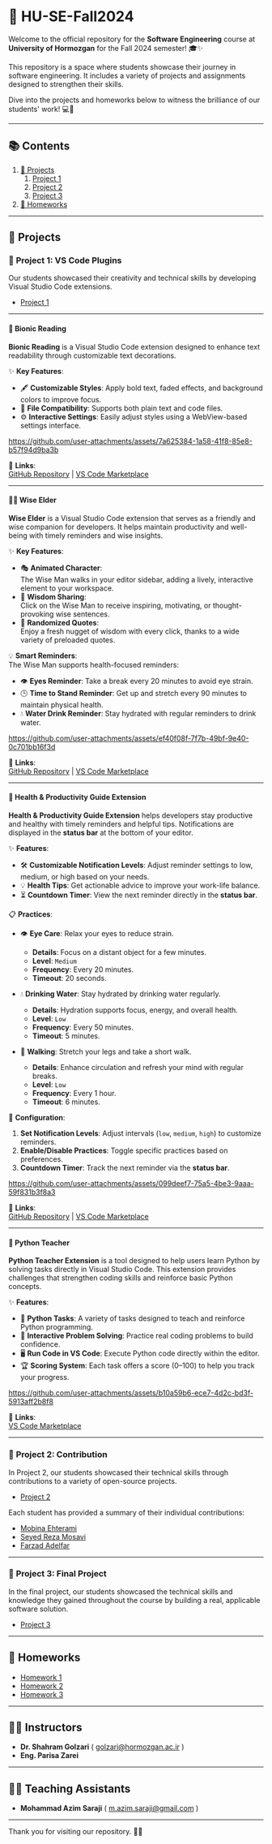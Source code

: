 # 🌟 HU-SE-Fall2024

Welcome to the official repository for the **Software Engineering** course at **University of Hormozgan** for the Fall 2024 semester! 🎓✨

This repository is a space where students showcase their journey in software engineering. It includes a variety of  projects and  assignments designed to strengthen their skills.

Dive into the projects and homeworks below to witness the brilliance of our students' work! 💻🚀


---

## 📚 **Contents** 

1. [🚀 Projects](#-projects)
    1. [Project 1](#-Projects-1:-VS-Code-Plugins)
    2. [Project 2](#-project-2:-Contribution)
    3. [Project 3](#-project-3:-Final-Project)
4. [📂 Homeworks](#-homeworks)

---
## 🚀 **Projects**

### 🎨 **Project 1: VS Code Plugins**

Our students showcased their creativity and technical skills by developing Visual Studio Code extensions.

- [Project 1](Projects/P1.pdf)
  
---

#### 📖 **Bionic Reading**

**Bionic Reading** is a Visual Studio Code extension designed to enhance text readability through customizable text decorations. 

✨ **Key Features**:
- 🖋 **Customizable Styles**: Apply bold text, faded effects, and background colors to improve focus.
- 📂 **File Compatibility**: Supports both plain text and code files.
- ⚙️ **Interactive Settings**: Easily adjust styles using a WebView-based settings interface.



https://github.com/user-attachments/assets/7a625384-1a58-41f8-85e8-b57f94d9ba3b




📎 **Links**:  
[GitHub Repository](https://github.com/alumen2101/bionic-reading-vsc-extension) | [VS Code Marketplace](https://marketplace.visualstudio.com/items?itemName=SWE-G3.bionic)

---

#### 🧙‍♂️ **Wise Elder**

**Wise Elder** is a Visual Studio Code extension that serves as a friendly and wise companion for developers. It helps maintain productivity and well-being with timely reminders and wise insights. 

✨ **Key Features**:
- 🎭 **Animated Character**:  
  The Wise Man walks in your editor sidebar, adding a lively, interactive element to your workspace.  
- 💬 **Wisdom Sharing**:  
  Click on the Wise Man to receive inspiring, motivating, or thought-provoking wise sentences.  
- 🔄 **Randomized Quotes**:  
  Enjoy a fresh nugget of wisdom with every click, thanks to a wide variety of preloaded quotes.  

💡 **Smart Reminders**:  
The Wise Man supports health-focused reminders:  
- 👁️ **Eyes Reminder**: Take a break every 20 minutes to avoid eye strain.  
- 🕒 **Time to Stand Reminder**: Get up and stretch every 90 minutes to maintain physical health.  
- 💧 **Water Drink Reminder**: Stay hydrated with regular reminders to drink water.  



https://github.com/user-attachments/assets/ef40f08f-7f7b-49bf-9e40-0c701bb16f3d



📎 **Links**:  
[GitHub Repository](https://github.com/AmirShakibafar/Wise-Man-Extension) | [VS Code Marketplace](https://marketplace.visualstudio.com/items?itemName=Morids.morids)

---

#### 🌟 **Health & Productivity Guide Extension**

**Health & Productivity Guide Extension** helps developers stay productive and healthy with timely reminders and helpful tips. Notifications are displayed in the **status bar** at the bottom of your editor.

✨ **Features**:
- 🛠️ **Customizable Notification Levels**: Adjust reminder settings to low, medium, or high based on your needs.
- 💡 **Health Tips**: Get actionable advice to improve your work-life balance.
- ⏳ **Countdown Timer**: View the next reminder directly in the **status bar**.

📋 **Practices**:
- 👁️ **Eye Care**: Relax your eyes to reduce strain.  
  - **Details**: Focus on a distant object for a few minutes.  
  - **Level**: `Medium`  
  - **Frequency**: Every 20 minutes.  
  - **Timeout**: 20 seconds.

- 💧 **Drinking Water**: Stay hydrated by drinking water regularly.  
  - **Details**: Hydration supports focus, energy, and overall health.  
  - **Level**: `Low`  
  - **Frequency**: Every 50 minutes.  
  - **Timeout**: 5 minutes.

- 🚶 **Walking**: Stretch your legs and take a short walk.  
  - **Details**: Enhance circulation and refresh your mind with regular breaks.  
  - **Level**: `Low`  
  - **Frequency**: Every 1 hour.  
  - **Timeout**: 6 minutes.

🔧 **Configuration**:
1. **Set Notification Levels**: Adjust intervals (`low`, `medium`, `high`) to customize reminders.  
2. **Enable/Disable Practices**: Toggle specific practices based on preferences.  
3. **Countdown Timer**: Track the next reminder via the **status bar**.




https://github.com/user-attachments/assets/099deef7-75a5-4be3-9aaa-59f831b3f8a3



📎 **Links**:  
[GitHub Repository](https://github.com/srbmm/vscode_health_check) | [VS Code Marketplace](https://marketplace.visualstudio.com/items?itemName=MohammadSohrabi.healthCheck)

---

#### 🐍 **Python Teacher**

**Python Teacher Extension** is a tool designed to help users learn Python by solving tasks directly in Visual Studio Code. This extension provides challenges that strengthen coding skills and reinforce basic Python concepts.  

✨ **Features**:
- 📝 **Python Tasks**: A variety of tasks designed to teach and reinforce Python programming.  
- 🤔 **Interactive Problem Solving**: Practice real coding problems to build confidence.  
- 🖥️ **Run Code in VS Code**: Execute Python code directly within the editor.  
- 🏆 **Scoring System**: Each task offers a score (0–100) to help you track your progress.



https://github.com/user-attachments/assets/b10a59b6-ece7-4d2c-bd3f-5913aff2b8f8




📎 **Links**:  
[VS Code Marketplace](https://marketplace.visualstudio.com/items?itemName=PythonTeacher.pythonteacher)

---

### 🎨 **Project 2: Contribution**

In Project 2, our students showcased their technical skills through contributions to a variety of open-source projects.


- [Project 2](Projects/P2.pdf)


Each student has provided a summary of their individual contributions:

- [Mobina Ehterami](Project_2_Summary/Mobina_Ehterami.pdf)
- [Seyed Reza Mosavi](Project_2_Summary/Seyed_Reza_Mosavi.pdf)
- [Farzad Adelfar](Project_2_Summary/Farzad_Adelfar.pdf)

---

### 🎨 **Project 3: Final Project**

In the final project, our students showcased the technical skills and knowledge they gained throughout the course by building a real, applicable software solution.


- [Project 3](Projects/P3.pdf)


--- 

## 📂 **Homeworks** 

- [Homework 1](Homeworks/HW1.pdf)
- [Homework 2](Homeworks/HW2.pdf)
- [Homework 3](Homeworks/HW3.pdf)

--- 

## 👨‍🏫 Instructors

- **Dr. Shahram Golzari** ( golzari@hormozgan.ac.ir )  
- **Eng. Parisa Zarei**  

---

## 👨‍🏫 Teaching Assistants

- **Mohammad Azim Saraji** ( m.azim.saraji@gmail.com )

---

Thank you for visiting our repository.  🚀✨

